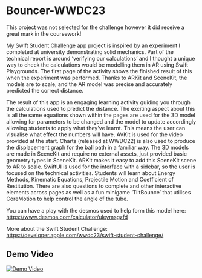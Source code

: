 # Bouncer-WWDC23
This project was not selected for the challenge however it did receive a great mark in the coursework! 

My Swift Student Challenge app project is inspired by an experiment I completed at university demonstrating solid mechanics. Part of the technical report is around ‘verifying our calculations’ and I thought a unique way to check the calculations would be modelling them in AR using Swift Playgrounds. The first page of the activity shows the finished result of this when the experiment was performed. Thanks to ARKit and SceneKit, the models are to scale, and the AR model was precise and accurately predicted the correct distance. 

The result of this app is an engaging learning activity guiding you through the calculations used to predict the distance. The exciting aspect about this is all the same equations shown within the pages are used for the 3D model allowing for parameters to be changed and the model to update accordingly allowing students to apply what they’ve learnt. This means the user can visualise what effect the numbers will have. AVKit is used for the video provided at the start. Charts (released at WWDC22) is also used to produce the displacement graph for the ball path in a familiar way. The 3D models are made in SceneKit and require no external assets, just provided basic geometry types in SceneKit. ARKit makes it easy to add this SceneKit scene to AR to scale. SwiftUI is used for the interface with a sidebar, so the user is focused on the technical activities. Students will learn about Energy Methods, Kinematic Equations, Projectile Motion and Coefficient of Restitution. There are also questions to complete and other interactive elements across pages as well as a fun minigame ‘TiltBounce’ that utilises CoreMotion to help control the angle of the tube. 

You can have a play with the desmos used to help form this model here: https://www.desmos.com/calculator/uleymsgzfd

More about the Swift Student Challenge: https://developer.apple.com/wwdc23/swift-student-challenge/

## Demo Video

[![Demo Video](https://img.youtube.com/vi/XSjS0nZrEhQ/0.jpg)](https://youtu.be/XSjS0nZrEhQ)

